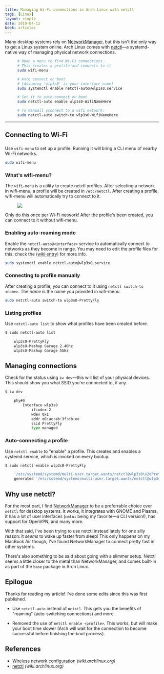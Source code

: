 ```yaml
---
title: Managing Wi-Fi connections in Arch Linux with netctl
tags: [Linux]
layout: simple
date: 2019-04-11
book: articles
---
```


Many desktop systems rely on [NetworkManager], but this isn't the only way to get a Linux system online. Arch Linux comes with [netctl]&mdash;a systemd-native way of managing physical network connections.

<Figure code title='TLDR'>

```sh
# Open a menu to find Wi-Fi connections.
# This creates a profile and connects to it
sudo wifi-menu

# Auto connect on boot
# (Assuming 'wlp3s0' is your interface name)
sudo systemctl enable netctl-auto@wlp3s0.service

# Set it to auto-connect on boot
sudo netctl-auto enable wlp3s0-WifiNameHere

# To manuall yconnect to a wifi network:
sudo netctl-auto switch-to wlp3s0-WifiNameHere
```

</Figure>

---

## Connecting to Wi-Fi

###

Use `wifi-menu` to set up a profile. Running it will bring a CLI menu of nearby Wi-Fi networks.

```sh
sudo wifi-menu
```

### What's wifi-menu?

The `wifi-menu` is a utility to create netctl profiles. After selecting a network in wifi-menu, a profile will be created in `/etc/netctl`. After creating a profile, wifi-menu will automatically try to connect to it.

<Figure>
<img src='https://i.stack.imgur.com/ySl7b.png' />
</Figure>

Only do this once per Wi-Fi network! After the profile's been created, you can connect to it without wifi-menu.

### Enabling auto-roaming mode

Enable the `netctl-auto@<interface>` service to automatically connect to networks as they become in range. You may need to edit the profile files for this; check the ([wiki entry](https://wiki.archlinux.org/index.php/netctl#Wireless)) for more info.

```sh
sudo systemctl enable netctl-auto@wlp3s0.service
```

### Connecting to profile manually

After creating a profile, you can connect to it using `netctl switch-to <name>`. The _name_ is the name you provided in wifi-menu.

```bash
sudo netctl-auto switch-to wlp3s0-PrettyFly
```

### Listing profiles

<!-- {.-literate-style} -->

Use `netctl-auto list` to show what profiles have been created before.

```bash
$ sudo netctl-auto list

	wlp3s0-PrettyFly
	wlp3s0-Mashup Garage 2.4Ghz
	wlp3s0-Mashup Garage 5Ghz
```

## Managing connections

Check for the status using `iw dev`&mdash;this will list of your physical devices. This should show you what SSID you're connected to, if any.

```sh
$ iw dev

	phy#0
		Interface wlp3s0
			ifindex 2
			wdev 0x1
			addr e0:ac:ab:3f:db:ee
			ssid PrettyFly
			type managed
```

### Auto-connecting a profile

Use `netctl enable` to "enable" a profile. This creates and enables a systemd service, which is invoked on every bootup.

```sh
$ sudo netctl enable wlp3s0-PrettyFly

	'/etc/systemd/systemd/multi-user.target.wants/netctl@wlp3s0\x2dPrettyFly.service' -> /usr/bin/systemd/netctl@service
	generated '/etc/sstemd/systemd/multi-user.target.wants/netctl@wlp3s0\x2dPrettyFly.service.d/profile.cnof'
```

## Why use netctl?

For the most part, I find [NetworkManager] to be a preferrable choice over `netctl` for desktop systems. It works, it integrates with GNOME and Plasma, it has a lot of user interfaces (`nmtui` being my favorite&mdash;a CLI version!), has support for OpenVPN, and many more.

With that said, I've been trying to use netctl instead lately for one silly reason: it _seems_ to wake up faster from sleep! This only happens on my MacBook Air though, I've found NetworkManager to connect pretty fast in other systems.

There's also something to be said about going with a slimmer setup. Netctl seems a little closer to the metal than NetworkManager, and comes built-in as part of the `base` package in Arch Linux.

## Epilogue

Thanks for reading my article! I've done some edits since this was first published.

- Use `netctl-auto` instead of `netctl`. This gets you the benefits of "roaming" (auto-switching connections) and more.

- Removed the use of `netctl enable <profile>`. This works, but will make your boot time slower (Arch will wait for the connection to become successful before finishing the boot process).

## References

- [Wireless network configuration](https://wiki.archlinux.org/index.php/Wireless_network_configuration) _(wiki.archlinux.org)_
- [netctl](https://wiki.archlinux.org/index.php/netctl) _(wiki.archlinux.org)_

[netctl]: https://wiki.archlinux.org/index.php/netctl
[networkmanager]: https://wiki.archlinux.org/index.php/NetworkManager
